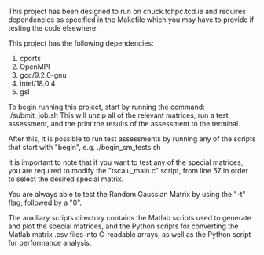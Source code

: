 This project has been designed to run on chuck.tchpc.tcd.ie and
requires dependencies as specified in the Makefile which you
may have to provide if testing the code elsewhere.

This project has the following dependencies:
1) cports
2) OpenMPI
3) gcc/9.2.0-gnu
4) intel/18.0.4
5) gsl

To begin running this project, start by running the command:
	./submit_job.sh
This will unzip all of the relevant matrices, run a test
assessment, and the print the results of the assessment to
the terminal.

After this, it is possible to run test assessments by running
any of the scripts that start with "begin", e.g. 
	./begin_sm_tests.sh

It is important to note that if you want to test any of the
special matrices, you are required to modify the 
"tscalu_main.c" script, from line 57 in order to select the
desired special matrix.

You are always able to test the Random Gaussian Matrix by
using the "-t" flag, followed by a "0".


The auxiliary scripts directory contains the Matlab scripts
used to generate and plot the special matrices, and the Python
scripts for converting the Matlab matrix .csv files into 
C-readable arrays, as well as the Python script for performance
analysis.

